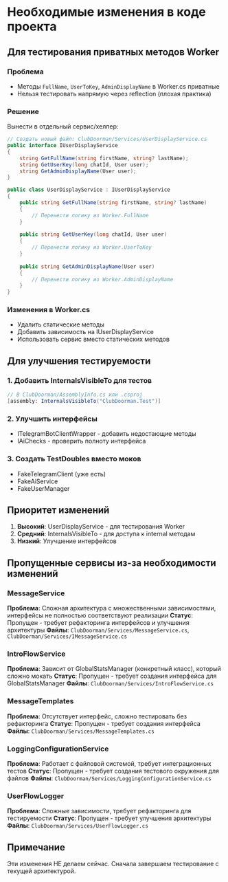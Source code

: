 # Необходимые изменения в коде проекта

## Для тестирования приватных методов Worker

### Проблема
- Методы `FullName`, `UserToKey`, `AdminDisplayName` в Worker.cs приватные
- Нельзя тестировать напрямую через reflection (плохая практика)

### Решение
Вынести в отдельный сервис/хелпер:

```csharp
// Создать новый файл: ClubDoorman/Services/UserDisplayService.cs
public interface IUserDisplayService
{
    string GetFullName(string firstName, string? lastName);
    string GetUserKey(long chatId, User user);
    string GetAdminDisplayName(User user);
}

public class UserDisplayService : IUserDisplayService
{
    public string GetFullName(string firstName, string? lastName)
    {
        // Перенести логику из Worker.FullName
    }
    
    public string GetUserKey(long chatId, User user)
    {
        // Перенести логику из Worker.UserToKey
    }
    
    public string GetAdminDisplayName(User user)
    {
        // Перенести логику из Worker.AdminDisplayName
    }
}
```

### Изменения в Worker.cs
- Удалить статические методы
- Добавить зависимость на IUserDisplayService
- Использовать сервис вместо статических методов

## Для улучшения тестируемости

### 1. Добавить InternalsVisibleTo для тестов
```csharp
// В ClubDoorman/AssemblyInfo.cs или .csproj
[assembly: InternalsVisibleTo("ClubDoorman.Test")]
```

### 2. Улучшить интерфейсы
- ITelegramBotClientWrapper - добавить недостающие методы
- IAiChecks - проверить полноту интерфейса

### 3. Создать TestDoubles вместо моков
- FakeTelegramClient (уже есть)
- FakeAiService
- FakeUserManager

## Приоритет изменений
1. **Высокий**: UserDisplayService - для тестирования Worker
2. **Средний**: InternalsVisibleTo - для доступа к internal методам
3. **Низкий**: Улучшение интерфейсов

## Пропущенные сервисы из-за необходимости изменений

### MessageService
**Проблема**: Сложная архитектура с множественными зависимостями, интерфейсы не полностью соответствуют реализации
**Статус**: Пропущен - требует рефакторинга интерфейсов и улучшения архитектуры
**Файлы**: `ClubDoorman/Services/MessageService.cs`, `ClubDoorman/Services/IMessageService.cs`

### IntroFlowService  
**Проблема**: Зависит от GlobalStatsManager (конкретный класс), который сложно мокать
**Статус**: Пропущен - требует создания интерфейса для GlobalStatsManager
**Файлы**: `ClubDoorman/Services/IntroFlowService.cs`

### MessageTemplates
**Проблема**: Отсутствует интерфейс, сложно тестировать без рефакторинга
**Статус**: Пропущен - требует создания интерфейса
**Файлы**: `ClubDoorman/Services/MessageTemplates.cs`

### LoggingConfigurationService
**Проблема**: Работает с файловой системой, требует интеграционных тестов
**Статус**: Пропущен - требует создания тестового окружения для файлов
**Файлы**: `ClubDoorman/Services/LoggingConfigurationService.cs`

### UserFlowLogger
**Проблема**: Сложные зависимости, требует рефакторинга для тестируемости
**Статус**: Пропущен - требует улучшения архитектуры
**Файлы**: `ClubDoorman/Services/UserFlowLogger.cs`

## Примечание
Эти изменения НЕ делаем сейчас. Сначала завершаем тестирование с текущей архитектурой. 